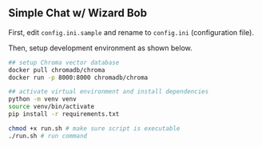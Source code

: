 ## Simple Chat w/ Wizard Bob 

First, edit `config.ini.sample` and rename to `config.ini` (configuration file).

Then, setup development environment as shown below.

```bash
## setup Chroma vector database
docker pull chromadb/chroma
docker run -p 8000:8000 chromadb/chroma

## activate virtual environment and install dependencies
python -m venv venv
source venv/bin/activate
pip install -r requirements.txt

chmod +x run.sh # make sure script is executable
./run.sh # run command
```

